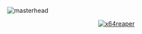 ![masterhead](https://user-images.githubusercontent.com/126181603/221430594-c892e2d9-7569-47a0-8677-b23ef0673e1f.gif)
<p align="center"> <a href="https://twitter.com/x64reaper" target="blank"><img src="https://img.shields.io/twitter/follow/x64reaper?logo=twitter&style=for-the-badge" alt="x64reaper" /></a> </p>
